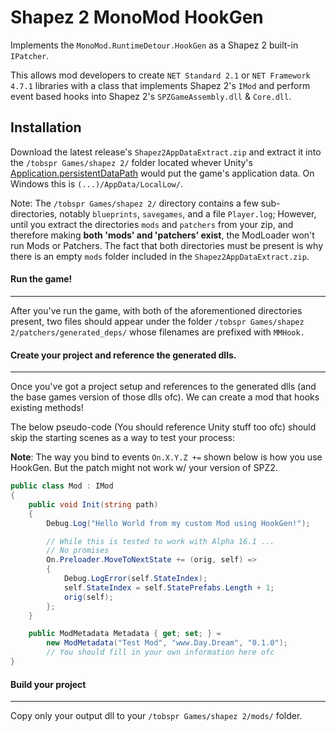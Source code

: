 
# Shapez 2 MonoMod HookGen

Implements the `MonoMod.RuntimeDetour.HookGen` as a Shapez 2 built-in `IPatcher`.

This allows mod developers to create `NET Standard 2.1` or `NET Framework 4.7.1` libraries with a class that implements Shapez 2's `IMod` and perform event based hooks into Shapez 2's `SPZGameAssembly.dll` & `Core.dll`.


## Installation
Download the latest release's `Shapez2AppDataExtract.zip` and extract it into the `/tobspr Games/shapez 2/` folder located whever Unity's [Application.persistentDataPath](https://docs.unity3d.com/ScriptReference/Application-persistentDataPath.html) would put the game's application data. On Windows this is `(...)/AppData/LocalLow/`.

Note: The `/tobspr Games/shapez 2/` directory contains a few sub-directories, notably `blueprints`, `savegames`, and a file `Player.log`; However, until you extract the directories `mods` and `patchers` from your zip, and therefore making **both 'mods' and 'patchers' exist**, the ModLoader won't run Mods or Patchers. The fact that both directories must be present is why there is an empty `mods` folder included in the `Shapez2AppDataExtract.zip`.

#### Run the game!
---
After you've run the game, with both of the aforementioned directories present, two files should appear under the folder `/tobspr Games/shapez 2/patchers/generated_deps/` whose filenames are prefixed with `MMHook.`

#### Create your project and reference the generated dlls.
---
Once you've got a project setup and references to the generated dlls (and the base games version of those dlls ofc). We can create a mod that hooks existing methods!

The below pseudo-code (You should reference Unity stuff too ofc) should skip the starting scenes as a way to test your process:

**Note**: The way you bind to events `On.X.Y.Z +=` shown below is how you use HookGen. But the patch might not work w/ your version of SPZ2.
```csharp
public class Mod : IMod
{
    public void Init(string path)
    {
        Debug.Log("Hello World from my custom Mod using HookGen!");

        // While this is tested to work with Alpha 16.1 ...
        // No promises
        On.Preloader.MoveToNextState += (orig, self) =>
        {
            Debug.LogError(self.StateIndex);
            self.StateIndex = self.StatePrefabs.Length + 1;
            orig(self);
        };
    }

    public ModMetadata Metadata { get; set; } =
        new ModMetadata("Test Mod", "www.Day.Dream", "0.1.0");
        // You should fill in your own information here ofc
}
```

#### Build your project
---
Copy only your output dll to your `/tobspr Games/shapez 2/mods/` folder.
